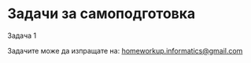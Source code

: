 # Задачи за самоподготовка

Задача 1

Задачите може да изпращате на: homeworkup.informatics@gmail.com
